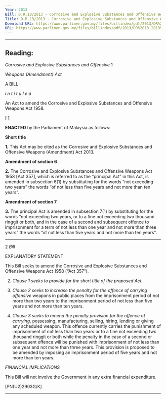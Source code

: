 ```yaml
---
Year: 2013
Bill: D.R.13/2013 - Corrosive and Explosive Substances and Offensive Weapons (Amendment) Bill 2013 ( Second And Third Reading)
Title: D.R.13/2013 - Corrosive and Explosive Substances and Offensive Weapons (Amendment) Bill 2013 ( Second And Third Reading)
Download URL: https://www.parlimen.gov.my/files/billindex/pdf/2013/DR%2013_2013%20EN.pdf
URL: https://www.parlimen.gov.my/files/billindex/pdf/2013/DR%2013_2013%20EN.pdf
---
```

---
Reading:
---

_Corrosive and Explosive Substances and Offensive_ 1

_Weapons (Amendment) Act_

A BILL

_i n t i t u l e d_

An Act to amend the Corrosive and Explosive Substances and
Offensive Weapons Act 1958.

[ ]

**ENACTED** by the Parliament of Malaysia as follows:

**Short title**

**1.** This Act may be cited as the Corrosive and Explosive Substances
and Offensive Weapons (Amendment) Act 2013.

**Amendment of section 6**

**2.** The Corrosive and Explosive Substances and Offensive Weapons
Act 1958 [Act 357], which is referred to as the “principal Act”
in this Act, is amended in subsection 6(1) by substituting for the
words “not exceeding two years” the words “of not less than five
years and not more than ten years”.

**Amendment of section 7**

**3.** The principal Act is amended in subsection 7(1) by substituting
for the words “not exceeding two years, or to a fine not exceeding
two thousand ringgit or both, and in the case of a second and
subsequent offence to imprisonment for a term of not less than
one year and not more than three years” the words “of not less
than five years and not more than ten years”.


-----

2 _Bill_

EXPLANATORY STATEMENT

This Bill seeks to amend the Corrosive and Explosive Substances and Offensive
Weapons Act 1958 (“Act 357”).

2. _Clause 1 seeks to provide for the short title of the proposed Act._

3. _Clause 2 seeks to increase the penalty for the offence of carrying offensive_
weapons in public places from the imprisonment period of not more than two
years to the imprisonment period of not less than five years and not more
than ten years.

4. _Clause 3 seeks to amend the penalty provision for the offence of carrying,_
possessing, manufacturing, selling, hiring, lending or giving any scheduled
weapon. This offence currently carries the punishment of imprisonment of
not less than two years or to a fine not exceeding two thousand ringgit or
both while the penalty in the case of a second or subsequent offence will be
punished with imprisonment of not less than one year and not more than three
years. This provision is proposed to be amended by imposing an imprisonment
period of five years and not more than ten years.

_FINANCIAL IMPLICATIONS_

This Bill will not involve the Government in any extra financial
expenditure.

[PN(U2)2903G/K]


-----

